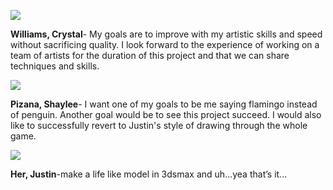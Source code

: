 [![](http://img.photobucket.com/albums/v230/loveofthesword13/project%20ridiculous/crystal_williams_sr.jpg)](http://igd.cart.org/students/williamsc)

**Williams, Crystal**- My goals are to improve with my artistic skills and speed without sacrificing quality. I look forward to the experience of working on a team of artists for the duration of this project and that we can share techniques and skills.

[![](http://img.photobucket.com/albums/v230/loveofthesword13/project%20ridiculous/shaylee_pizana_sr.jpg)](http://igd.cart.org/students/pizana)

**Pizana, Shaylee**- I want one of my goals to be me saying flamingo instead of penguin. Another goal would be to see this project succeed. I would also like to successfully revert to Justin's style of drawing through the whole game.

[![](http://img.photobucket.com/albums/v230/loveofthesword13/project%20ridiculous/justin_her_sr.jpg)](http://igd.cart.org/students/her)

**Her, Justin**-make a life like model in 3dsmax and uh...yea that’s it...